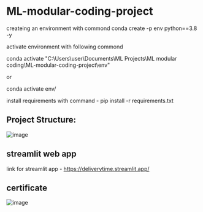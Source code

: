 # ML-modular-coding-project

createing an environment with commond 
conda create -p env python==3.8 -y

activate environment with following commond

conda activate "C:\Users\user\Documents\ML Projects\ML modular coding\ML-modular-coding-project\env"

or 

conda activate env/

install requirements with command - pip install -r requirements.txt

## Project Structure:
![image](https://github.com/kalehariprasad/ML-modular-coding-project/assets/106798714/379fcc83-491c-4b28-917c-be4ada23b5c8)

## streamlit web app


 link for streamlit app - https://deliverytime.streamlit.app/


## certificate 
![image](https://github.com/kalehariprasad/ML-modular-coding-project/assets/106798714/ff475098-a82c-45dc-91be-18dd3c407657)








